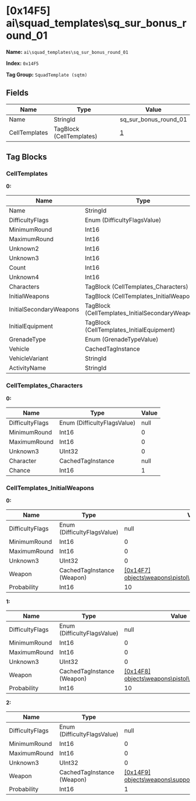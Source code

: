 # [0x14F5] ai\squad_templates\sq_sur_bonus_round_01

**Name:** ```ai\squad_templates\sq_sur_bonus_round_01```

**Index:** ```0x14F5```

**Tag Group:** ```SquadTemplate (sqtm)```

## Fields

Name	| Type	| Value
---	|---	|---	|
Name	|StringId	|sq_sur_bonus_round_01
CellTemplates	|TagBlock (CellTemplates)	|[1](#celltemplates)


## Tag Blocks

### CellTemplates

**0:**

Name	| Type	| Value
---	|---	|---	|
Name	|StringId	|4_grunt
DifficultyFlags	|Enum (DifficultyFlagsValue)	|null
MinimumRound	|Int16	|0
MaximumRound	|Int16	|0
Unknown2	|Int16	|0
Unknown3	|Int16	|0
Count	|Int16	|4
Unknown4	|Int16	|3
Characters	|TagBlock (CellTemplates_Characters)	|[1](#celltemplates_characters)
InitialWeapons	|TagBlock (CellTemplates_InitialWeapons)	|[3](#celltemplates_initialweapons)
InitialSecondaryWeapons	|TagBlock (CellTemplates_InitialSecondaryWeapons)	|0
InitialEquipment	|TagBlock (CellTemplates_InitialEquipment)	|0
GrenadeType	|Enum (GrenadeTypeValue)	|null
Vehicle	|CachedTagInstance	|null
VehicleVariant	|StringId	|
ActivityName	|StringId	|


### CellTemplates_Characters

**0:**

Name	| Type	| Value
---	|---	|---	|
DifficultyFlags	|Enum (DifficultyFlagsValue)	|null
MinimumRound	|Int16	|0
MaximumRound	|Int16	|0
Unknown3	|UInt32	|0
Character	|CachedTagInstance	|null
Chance	|Int16	|1


### CellTemplates_InitialWeapons

**0:**

Name	| Type	| Value
---	|---	|---	|
DifficultyFlags	|Enum (DifficultyFlagsValue)	|null
MinimumRound	|Int16	|0
MaximumRound	|Int16	|0
Unknown3	|UInt32	|0
Weapon	|CachedTagInstance (Weapon)	|[[0x14F7] objects\weapons\pistol\plasma_pistol\plasma_pistol](../Weapon/14F7.md)
Probability	|Int16	|10


**1:**

Name	| Type	| Value
---	|---	|---	|
DifficultyFlags	|Enum (DifficultyFlagsValue)	|null
MinimumRound	|Int16	|0
MaximumRound	|Int16	|0
Unknown3	|UInt32	|0
Weapon	|CachedTagInstance (Weapon)	|[[0x14F8] objects\weapons\pistol\needler\needler](../Weapon/14F8.md)
Probability	|Int16	|10


**2:**

Name	| Type	| Value
---	|---	|---	|
DifficultyFlags	|Enum (DifficultyFlagsValue)	|null
MinimumRound	|Int16	|0
MaximumRound	|Int16	|0
Unknown3	|UInt32	|0
Weapon	|CachedTagInstance (Weapon)	|[[0x14F9] objects\weapons\support_high\flak_cannon\flak_cannon](../Weapon/14F9.md)
Probability	|Int16	|1



